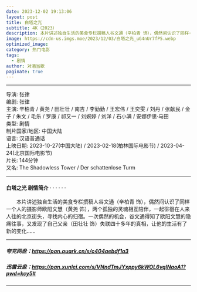 ```yaml
---
date: 2023-12-02 19:13:06
layout: post
title: 白塔之光
subtitle: 4K（2023）
description: 本片讲述独自生活的美食专栏撰稿人谷文通（辛柏青 饰），偶然间认识了同样一个人的摄影师欧阳文慧（黄尧 饰），两个孤独的灵魂相互陪伴，一起徘徊在人来人往的北京街头，寻找内心的归宿...
image: https://cdn-us.imgs.moe/2023/12/03/白塔之光_uG4nUr7fP5.webp
optimized_image: 
category: 热门电影
tags:
  - 剧情
author: 对酒当歌
paginate: true
---
```


---

导演: 张律  
编剧: 张律  
主演: 辛柏青 / 黄尧 / 田壮壮 / 南吉 / 李勤勤 / 王宏伟 / 王奕雯 / 刘丹 / 张献民 / 金子 / 朱文 / 毛乐 / 罗康 / 祁又一 / 刘婉婷 / 刘洋 / 石小满 / 安娜伊思·马田  
类型: 剧情  
制片国家/地区: 中国大陆  
语言: 汉语普通话  
上映日期: 2023-10-27(中国大陆) / 2023-02-18(柏林国际电影节) / 2023-04-24(北京国际电影节)  
片长: 144分钟  
又名: The Shadowless Tower / Der schattenlose Turm  

---

#### 白塔之光 剧情简介 · · · · · ·

　　本片讲述独自生活的美食专栏撰稿人谷文通（辛柏青 饰），偶然间认识了同样一个人的摄影师欧阳文慧（黄尧 饰），两个孤独的灵魂相互陪伴，一起徘徊在人来人往的北京街头，寻找内心的归宿。一次偶然的机会，谷文通得知了欧阳文慧的隐痛往事，又发现了自己父亲（田壮壮 饰）失联四十多年的真相，让他的生活有了新的变化……

---

##### 夸克网盘：<https://pan.quark.cn/s/c404aebdf1a3>

##### 迅雷云盘：<https://pan.xunlei.com/s/VNndTmJYxppy6kWOL6vqlNaoA1?pwd=kcy5#>

---

